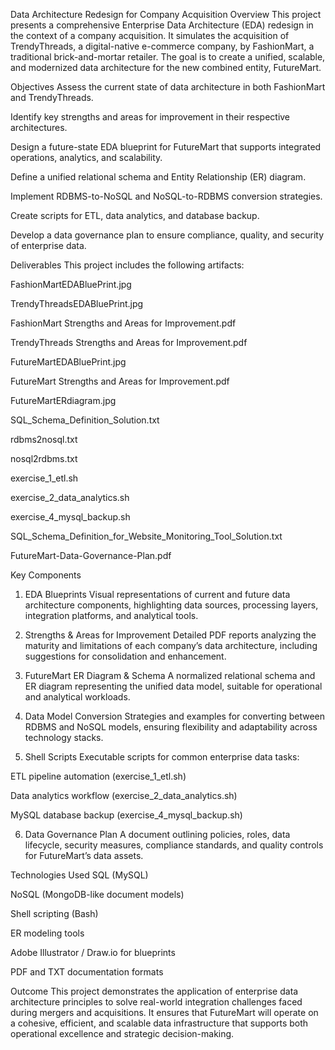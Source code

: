 Data Architecture Redesign for Company Acquisition
Overview
This project presents a comprehensive Enterprise Data Architecture (EDA) redesign in the context of a company acquisition. It simulates the acquisition of TrendyThreads, a digital-native e-commerce company, by FashionMart, a traditional brick-and-mortar retailer. The goal is to create a unified, scalable, and modernized data architecture for the new combined entity, FutureMart.

Objectives
Assess the current state of data architecture in both FashionMart and TrendyThreads.

Identify key strengths and areas for improvement in their respective architectures.

Design a future-state EDA blueprint for FutureMart that supports integrated operations, analytics, and scalability.

Define a unified relational schema and Entity Relationship (ER) diagram.

Implement RDBMS-to-NoSQL and NoSQL-to-RDBMS conversion strategies.

Create scripts for ETL, data analytics, and database backup.

Develop a data governance plan to ensure compliance, quality, and security of enterprise data.

Deliverables
This project includes the following artifacts:

FashionMartEDABluePrint.jpg

TrendyThreadsEDABluePrint.jpg

FashionMart Strengths and Areas for Improvement.pdf

TrendyThreads Strengths and Areas for Improvement.pdf

FutureMartEDABluePrint.jpg

FutureMart Strengths and Areas for Improvement.pdf

FutureMartERdiagram.jpg

SQL_Schema_Definition_Solution.txt

rdbms2nosql.txt

nosql2rdbms.txt

exercise_1_etl.sh

exercise_2_data_analytics.sh

exercise_4_mysql_backup.sh

SQL_Schema_Definition_for_Website_Monitoring_Tool_Solution.txt

FutureMart-Data-Governance-Plan.pdf

Key Components
1. EDA Blueprints
Visual representations of current and future data architecture components, highlighting data sources, processing layers, integration platforms, and analytical tools.

2. Strengths & Areas for Improvement
Detailed PDF reports analyzing the maturity and limitations of each company’s data architecture, including suggestions for consolidation and enhancement.

3. FutureMart ER Diagram & Schema
A normalized relational schema and ER diagram representing the unified data model, suitable for operational and analytical workloads.

4. Data Model Conversion
Strategies and examples for converting between RDBMS and NoSQL models, ensuring flexibility and adaptability across technology stacks.

5. Shell Scripts
Executable scripts for common enterprise data tasks:

ETL pipeline automation (exercise_1_etl.sh)

Data analytics workflow (exercise_2_data_analytics.sh)

MySQL database backup (exercise_4_mysql_backup.sh)

6. Data Governance Plan
A document outlining policies, roles, data lifecycle, security measures, compliance standards, and quality controls for FutureMart’s data assets.

Technologies Used
SQL (MySQL)

NoSQL (MongoDB-like document models)

Shell scripting (Bash)

ER modeling tools

Adobe Illustrator / Draw.io for blueprints

PDF and TXT documentation formats

Outcome
This project demonstrates the application of enterprise data architecture principles to solve real-world integration challenges faced during mergers and acquisitions. It ensures that FutureMart will operate on a cohesive, efficient, and scalable data infrastructure that supports both operational excellence and strategic decision-making.
